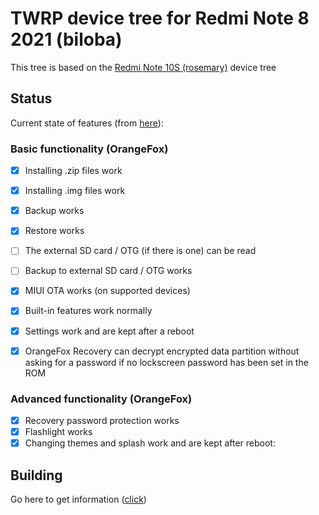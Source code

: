 # TWRP device tree for Redmi Note 8 2021 (biloba)

This tree is based on the [Redmi Note 10S (rosemary)](https://github.com/RedmiNote10S/recovery_device_redmi_rosemary) device tree

## Status

Current state of features (from [here](https://wiki.orangefox.tech/en/dev/maintainerships)):

### Basic functionality (OrangeFox)

- [X] Installing .zip files work
- [X] Installing .img files work
- [X] Backup works
- [X] Restore works
- [ ] The external SD card / OTG (if there is one) can be read
- [ ] Backup to external SD card / OTG works
- [X] MIUI OTA works (on supported devices)
- [X] Built-in features work normally
- [X] Settings work and are kept after a reboot
- [X] OrangeFox Recovery can decrypt encrypted data partition without asking for a password if no lockscreen password has been set in the ROM


### Advanced functionality (OrangeFox)

- [X] Recovery password protection works
- [X] Flashlight works
- [X] Changing themes and splash work and are kept after reboot:

## Building

Go here to get information ([click](https://wiki.orangefox.tech/en/dev/building))

